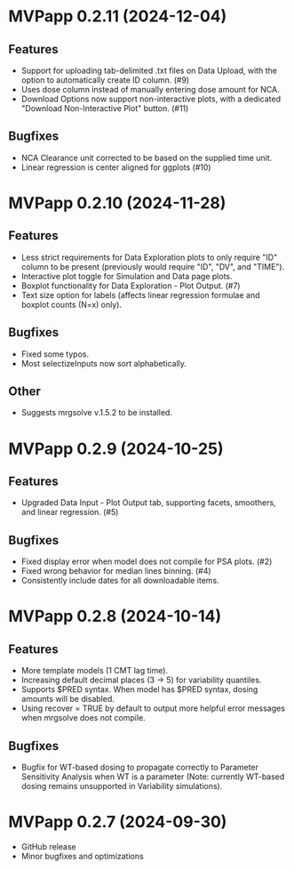 # MVPapp 0.2.11 (2024-12-04)

## Features

* Support for uploading tab-delimited .txt files on Data Upload, with the option to automatically create ID column. (#9)  
* Uses dose column instead of manually entering dose amount for NCA.  
* Download Options now support non-interactive plots, with a dedicated "Download Non-Interactive Plot" button. (#11)  

## Bugfixes

* NCA Clearance unit corrected to be based on the supplied time unit.  
* Linear regression is center aligned for ggplots (#10)  

# MVPapp 0.2.10 (2024-11-28)

## Features

* Less strict requirements for Data Exploration plots to only require "ID" column to be present (previously would require "ID", "DV", and "TIME").  
* Interactive plot toggle for Simulation and Data page plots.  
* Boxplot functionality for Data Exploration - Plot Output. (#7)  
* Text size option for labels (affects linear regression formulae and boxplot counts (N=x) only).  

## Bugfixes

* Fixed some typos.  
* Most selectizeInputs now sort alphabetically. 

## Other

* Suggests mrgsolve v.1.5.2 to be installed.  

# MVPapp 0.2.9 (2024-10-25)

## Features

* Upgraded Data Input - Plot Output tab, supporting facets, smoothers, and linear regression. (#5)  

## Bugfixes

* Fixed display error when model does not compile for PSA plots. (#2)  
* Fixed wrong behavior for median lines binning. (#4)  
* Consistently include dates for all downloadable items.

# MVPapp 0.2.8 (2024-10-14)

## Features

* More template models (1 CMT lag time).  
* Increasing default decimal places (3 -> 5) for variability quantiles.  
* Supports \$PRED syntax. When model has \$PRED syntax, dosing amounts will be disabled.  
* Using recover = TRUE by default to output more helpful error messages when mrgsolve does not compile.  

## Bugfixes

* Bugfix for WT-based dosing to propagate correctly to Parameter Sensitivity Analysis when WT is a parameter (Note: currently WT-based dosing remains unsupported in Variability simulations). 


# MVPapp 0.2.7 (2024-09-30)

* GitHub release  
* Minor bugfixes and optimizations
